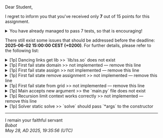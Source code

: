 Dear Student,

I regret to inform you that you've received only **7** out of 15 points for this assignment.
<details><summary>You have already managed to pass 7 tests, so that is encouraging!</summary>&emsp;☑&nbsp;[1p]&nbsp;Solver&nbsp;abstract&nbsp;run&nbsp;algorithm<br>&emsp;☑&nbsp;[1p]&nbsp;Dancing&nbsp;links&nbsp;run&nbsp;algorithm<br>&emsp;☑&nbsp;[1p]&nbsp;Dancing&nbsp;links&nbsp;communicate&nbsp;with&nbsp;external&nbsp;solver<br>&emsp;☑&nbsp;[1p]&nbsp;Dancing&nbsp;links&nbsp;c&nbsp;args<br>&emsp;☑&nbsp;[1p]&nbsp;Dancing&nbsp;links&nbsp;grid&nbsp;from&nbsp;array<br>&emsp;☑&nbsp;[1p]&nbsp;First&nbsp;fail&nbsp;dfs<br>&emsp;☑&nbsp;[1p]&nbsp;First&nbsp;fail&nbsp;choose&nbsp;variable</details>

There still exist some issues that should be addressed before the deadline: **2025-06-02 15:00:00 CEST (+0200)**. For further details, please refer to the following list:

<details><summary>[1p] Dancing links get lib &gt;&gt; `lib/ss.so` does not exist</summary></details>
<details><summary>[1p] First fail state domain &gt;&gt; not implemented — remove this line</summary></details>
<details><summary>[1p] First fail state assign &gt;&gt; not implemented — remove this line</summary></details>
<details><summary>[1p] First fail state remove assignment &gt;&gt; not implemented — remove this line</summary></details>
<details><summary>[1p] First fail state from grid &gt;&gt; not implemented — remove this line</summary></details>
<details><summary>[1p] Main accepts new argument &gt;&gt; the `main.py` file does not exist</summary></details>
<details><summary>[1p] Recursion limit context works correctly &gt;&gt; not implemented — remove this line</summary><br>During&nbsp;handling&nbsp;of&nbsp;the&nbsp;above&nbsp;exception,&nbsp;another&nbsp;exception&nbsp;occurred:<br>failed&nbsp;to&nbsp;create&nbsp;an&nbsp;object&nbsp;of&nbsp;type&nbsp;`recursion_limit_set_to`</details>
<details><summary>[1p] Solver static solve &gt;&gt; `solve` should pass `*args` to the constructor</summary></details>

-----------
I remain your faithful servant\
_Bobot_\
_May 28, AD 2025, 19:35:56 (UTC)_